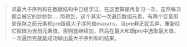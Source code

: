 >求最大子序列和在数据结构中已经学过，在这里算是再复习一次，虽然每次都会被它的妙妙妙.....惊艳到，这个其实一次遍历数组元素，有两个变量用来保存之前元素和pre跟最大子序列和maxans，当pre非正就丢弃，重新给它赋值为当前元素值，否则就继续加，然后在最大和跟pre中选取最大值，一次遍历完就能成功输出最大子序列和的结果。
